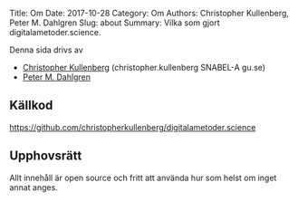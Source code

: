 Title: Om
Date: 2017-10-28
Category: Om
Authors: Christopher Kullenberg, Peter M. Dahlgren
Slug: about
Summary: Vilka som gjort digitalametoder.science.

Denna sida drivs av

- [Christopher Kullenberg](http://christopherkullenberg.se/) (christopher.kullenberg SNABEL-A gu.se)
- [Peter M. Dahlgren](http://peterdahlgren.com/)

## Källkod

<https://github.com/christopherkullenberg/digitalametoder.science>

## Upphovsrätt

Allt innehåll är open source och fritt att använda hur som helst om inget annat anges.